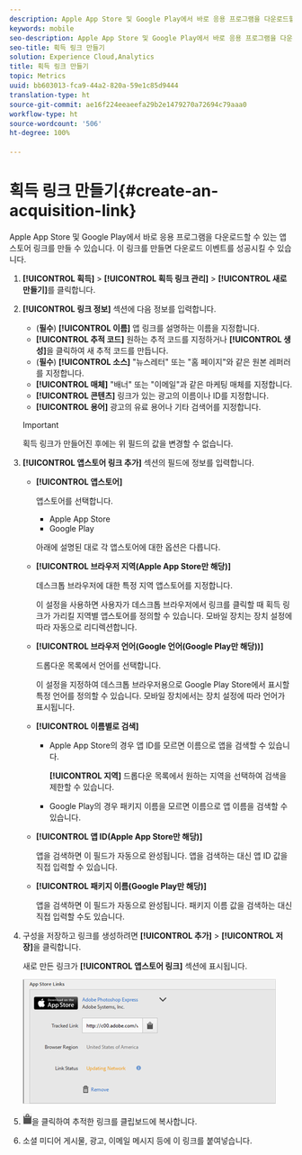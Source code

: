 ```yaml
---
description: Apple App Store 및 Google Play에서 바로 응용 프로그램을 다운로드할 수 있는 앱스토어 링크를 만들 수 있습니다. 이 링크를 만들면 다운로드 이벤트를 성공시킬 수 있습니다.
keywords: mobile
seo-description: Apple App Store 및 Google Play에서 바로 응용 프로그램을 다운로드할 수 있는 앱스토어 링크를 만들 수 있습니다. 이 링크를 만들면 다운로드 이벤트를 성공시킬 수 있습니다.
seo-title: 획득 링크 만들기
solution: Experience Cloud,Analytics
title: 획득 링크 만들기
topic: Metrics
uuid: bb603013-fca9-44a2-820a-59e1c85d9444
translation-type: ht
source-git-commit: ae16f224eeaeefa29b2e1479270a72694c79aaa0
workflow-type: ht
source-wordcount: '506'
ht-degree: 100%

---
```



# 획득 링크 만들기{#create-an-acquisition-link}

Apple App Store 및 Google Play에서 바로 응용 프로그램을 다운로드할 수 있는 앱스토어 링크를 만들 수 있습니다. 이 링크를 만들면 다운로드 이벤트를 성공시킬 수 있습니다.

1. **[!UICONTROL 획득]** > **[!UICONTROL 획득 링크 관리]** > **[!UICONTROL 새로 만들기]**&#x200B;를 클릭합니다.
1. **[!UICONTROL 링크 정보]** 섹션에 다음 정보를 입력합니다.

   * (**필수**) **[!UICONTROL 이름]** 앱 링크를 설명하는 이름을 지정합니다.
   * **[!UICONTROL 추적 코드]** 원하는 추적 코드를 지정하거나 **[!UICONTROL 생성]**&#x200B;을 클릭하여 새 추적 코드를 만듭니다.
   * (**필수**) **[!UICONTROL 소스]** &quot;뉴스레터&quot; 또는 &quot;홈 페이지&quot;와 같은 원본 레퍼러를 지정합니다.
   * **[!UICONTROL 매체]**
&quot;배너&quot; 또는 &quot;이메일&quot;과 같은 마케팅 매체를 지정합니다.
   * **[!UICONTROL 콘텐츠]**
링크가 있는 광고의 이름이나 ID를 지정합니다.
   * **[!UICONTROL 용어]**
광고의 유료 용어나 기타 검색어를 지정합니다.
   >[!IMPORTANT]
   >
   >획득 링크가 만들어진 후에는 위 필드의 값을 변경할 수 없습니다.

1. **[!UICONTROL 앱스토어 링크 추가]** 섹션의 필드에 정보를 입력합니다.

   * **[!UICONTROL 앱스토어]**

      앱스토어를 선택합니다.
      * Apple App Store
      * Google Play

      아래에 설명된 대로 각 앱스토어에 대한 옵션은 다릅니다.

   * **[!UICONTROL 브라우저 지역(Apple App Store만 해당)]**

      데스크톱 브라우저에 대한 특정 지역 앱스토어를 지정합니다.

      이 설정을 사용하면 사용자가 데스크톱 브라우저에서 링크를 클릭할 때 획득 링크가 가리킬 지역별 앱스토어를 정의할 수 있습니다. 모바일 장치는 장치 설정에 따라 자동으로 리디렉션합니다.

   * **[!UICONTROL 브라우저 언어(Google 언어(Google Play만 해당))]**

      드롭다운 목록에서 언어를 선택합니다.

      이 설정을 지정하여 데스크톱 브라우저용으로 Google Play Store에서 표시할 특정 언어를 정의할 수 있습니다. 모바일 장치에서는 장치 설정에 따라 언어가 표시됩니다.

   * **[!UICONTROL 이름별로 검색]**

      * Apple App Store의 경우 앱 ID를 모르면 이름으로 앱을 검색할 수 있습니다.

         **[!UICONTROL 지역]** 드롭다운 목록에서 원하는 지역을 선택하여 검색을 제한할 수 있습니다.

      * Google Play의 경우 패키지 이름을 모르면 이름으로 앱 이름을 검색할 수 있습니다.
   * **[!UICONTROL 앱 ID(Apple App Store만 해당)]**

      앱을 검색하면 이 필드가 자동으로 완성됩니다. 앱을 검색하는 대신 앱 ID 값을 직접 입력할 수 있습니다.

   * **[!UICONTROL 패키지 이름(Google Play만 해당)]**

      앱을 검색하면 이 필드가 자동으로 완성됩니다. 패키지 이름 값을 검색하는 대신 직접 입력할 수도 있습니다.



1. 구성을 저장하고 링크를 생성하려면 **[!UICONTROL 추가]** > **[!UICONTROL 저장]**&#x200B;을 클릭합니다.

   새로 만든 링크가 **[!UICONTROL 앱스토어 링크]** 섹션에 표시됩니다.

   ![스토어 링크](assets/apps_store_links.png)

1. ![클립보드 아이콘](assets/icon_clipboard.png)을 클릭하여 추적한 링크를 클립보드에 복사합니다.

1. 소셜 미디어 게시물, 광고, 이메일 메시지 등에 이 링크를 붙여넣습니다.